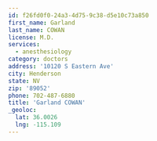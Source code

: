 ```yaml
---
id: f26fd0f0-24a3-4d75-9c38-d5e10c73a850
first_name: Garland
last_name: COWAN
license: M.D.
services:
  - anesthesiology
category: doctors
address: '10120 S Eastern Ave'
city: Henderson
state: NV
zip: '89052'
phone: 702-487-6880
title: 'Garland COWAN'
_geoloc:
  lat: 36.0026
  lng: -115.109
---
```

